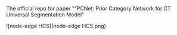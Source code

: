 The official repo for paper "“PCNet: Prior Category Network for CT Universal Segmentation Model"

![node-edge HCS](node-edge HCS.png)
